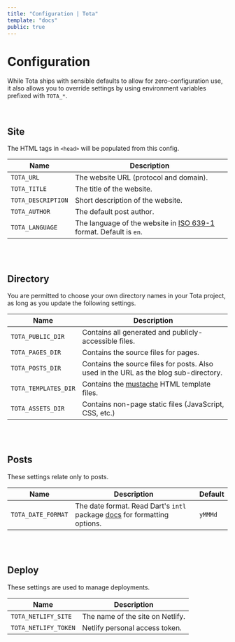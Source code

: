 ```yaml
---
title: "Configuration | Tota"
template: "docs"
public: true
---
```


# Configuration

While Tota ships with sensible defaults to allow for zero-configuration use, it also allows you to override settings by using environment variables prefixed with `TOTA_*`.

<br>

## Site

The HTML tags in `<head>` will be populated from this config.

| Name               | Description                                                                                                                |
| ------------------ | -------------------------------------------------------------------------------------------------------------------------- |
| `TOTA_URL`         | The website URL (protocol and domain).                                                                                     |
| `TOTA_TITLE`       | The title of the website.                                                                                                  |
| `TOTA_DESCRIPTION` | Short description of the website.                                                                                          |
| `TOTA_AUTHOR`      | The default post author.                                                                                                   |
| `TOTA_LANGUAGE`    | The language of the website in [ISO 639-1](https://en.wikipedia.org/wiki/List_of_ISO_639-1_codes) format. Default is `en`. |

<br>
<br>

## Directory

You are permitted to choose your own directory names in your Tota project,
as long as you update the following settings.

| Name                 | Description                                                                              |
| -------------------- | ---------------------------------------------------------------------------------------- |
| `TOTA_PUBLIC_DIR`    | Contains all generated and publicly-accessible files.                                    |
| `TOTA_PAGES_DIR`     | Contains the source files for pages.                                                     |
| `TOTA_POSTS_DIR`     | Contains the source files for posts. Also used in the URL as the blog sub-directory.     |
| `TOTA_TEMPLATES_DIR` | Contains the [mustache](https://mustache.github.io/mustache.5.html) HTML template files. |
| `TOTA_ASSETS_DIR`    | Contains non-page static files (JavaScript, CSS, etc.)                                   |

<br>
<br>

## Posts

These settings relate only to posts.

| Name               | Description                                                                                                                                      | Default |
| ------------------ | ------------------------------------------------------------------------------------------------------------------------------------------------ | ------- |
| `TOTA_DATE_FORMAT` | The date format. Read Dart's `intl` package [docs](https://pub.dev/documentation/intl/latest/intl/DateFormat-class.html) for formatting options. | `yMMMd` |

<br>
<br>

## Deploy

These settings are used to manage deployments.

| Name                 | Description                      |
| -------------------- | -------------------------------- |
| `TOTA_NETLIFY_SITE`  | The name of the site on Netlify. |
| `TOTA_NETLIFY_TOKEN` | Netlify personal access token.   |
